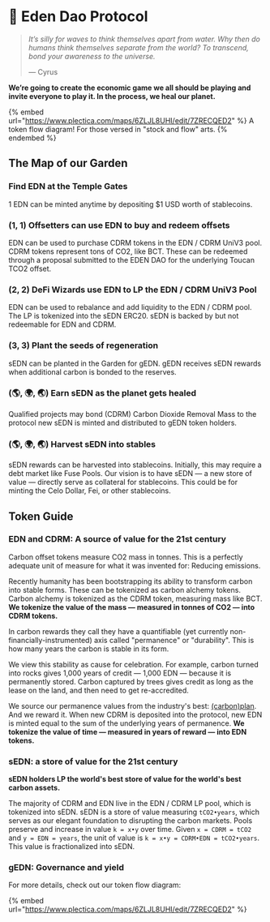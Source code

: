 # 🌟 Eden Dao Protocol

> _It’s silly for waves to think themselves apart from water. Why then do humans think themselves separate from the world? To transcend, bond your awareness to the universe._
>
> — Cyrus

**We’re going to create the economic game we all should be playing and invite everyone to play it. In the process, we heal our planet.**

{% embed url="https://www.plectica.com/maps/6ZLJL8UHI/edit/7ZRECQED2" %}
A token flow diagram! For those versed in "stock and flow" arts.
{% endembed %}

## The Map of our Garden

### Find EDN at the Temple Gates

1 EDN can be minted anytime by depositing $1 USD worth of stablecoins.

### **(1, 1) Offsetters can use EDN to buy and redeem offsets**

EDN can be used to purchase CDRM tokens in the EDN / CDRM UniV3 pool. CDRM tokens represent tons of CO2, like BCT. These can be redeemed through a proposal submitted to the EDEN DAO for the underlying Toucan TCO2 offset.

### **(2, 2) DeFi Wizards use EDN to LP the EDN / CDRM UniV3 Pool**

EDN can be used to rebalance and add liquidity to the EDN / CDRM pool. The LP is tokenized into the sEDN ERC20. sEDN is backed by but not redeemable for EDN and CDRM.

### (3, 3) **Plant the seeds of regeneration**

sEDN can be planted in the Garden for gEDN. gEDN receives sEDN rewards when additional carbon is bonded to the reserves.

### (🌎, 🌍, 🌏) Earn sEDN as the planet gets healed

Qualified projects may bond (CDRM) Carbon Dioxide Removal Mass to the protocol new sEDN is minted and distributed to gEDN token holders.

### (🌎, 🌍, 🌏) Harvest sEDN into stables&#x20;

sEDN rewards can be harvested into stablecoins. Initially, this may require a debt market like Fuse Pools. Our vision is to have sEDN — a new store of value — directly serve as collateral for stablecoins. This could be for minting the Celo Dollar, Fei, or other stablecoins.



## Token Guide

### EDN and CDRM: A source of value for the 21st century

Carbon offset tokens measure CO2 mass in tonnes. This is a perfectly adequate unit of measure for what it was invented for: Reducing emissions.

Recently humanity has been bootstrapping its ability to transform carbon into stable forms. These can be tokenized as carbon alchemy tokens. Carbon alchemy is tokenized as the CDRM token, measuring mass like BCT. **We tokenize the value of the mass — measured in tonnes of CO2 — into CDRM tokens.**

In carbon rewards they call they have a quantifiable (yet currently non-financially-instrumented) axis called "permanence" or "durability". This is how many years the carbon is stable in its form.&#x20;

We view this stability as cause for celebration. For example, carbon turned into rocks gives 1,000 years of credit — 1,000 EDN — because it is permanently stored. Carbon captured by trees gives credit as long as the lease on the land, and then need to get re-accredited.&#x20;

We source our permanence values from the industry's best: [(carbon)plan](https://carbonplan.org/research/cdr-database). And we reward it. When new CDRM is deposited into the protocol, new EDN is minted equal to the sum of the underlying years of permanence. **We tokenize the value of time — measured in years of reward — into EDN tokens.**

### sEDN: a store of value for the 21st century

**sEDN holders LP the world's best store of value for the world's best carbon assets.**

The majority of CDRM and EDN live in the EDN / CDRM LP pool, which is tokenized into sEDN. sEDN is a store of value measuring `tCO2•years`, which serves as our elegant foundation to disrupting the carbon markets. Pools preserve and increase in value `k = x•y` over time. Given `x = CDRM = tCO2` and `y = EDN = years`, the unit of value is `k = x•y = CDRM•EDN = tCO2•years`. This value is fractionalized into sEDN.

### gEDN: Governance and yield

For more details, check out our token flow diagram:&#x20;

{% embed url="https://www.plectica.com/maps/6ZLJL8UHI/edit/7ZRECQED2" %}
